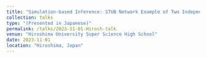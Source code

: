```yaml
---
title: "Simulation-based Inference: STUB Network Example of Two Independent Samples"
collection: talks
type: "(Presented in Japanese)"
permalink: /talks/2023-11-01-Hirosh-talk
venue: "Hiroshima University Super Science High School"
date: 2023-11-01
location: "Hiroshima, Japan"
---
```

